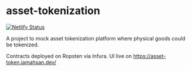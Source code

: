 # asset-tokenization
[![Netlify Status](https://api.netlify.com/api/v1/badges/aa45c824-2ed6-4684-b968-a4aa54b15b4f/deploy-status)](https://app.netlify.com/sites/vigorous-tesla-908c61/deploys)

A project to mock asset tokenization platform where physical goods could be tokenized.

Contracts deployed on Ropsten via Infura. UI live on https://asset-token.iamahsan.dev/